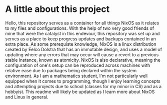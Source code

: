 # A little about this project
Hello, this repository serves as a container for all things NixOS as it relates to my files and configurations. With the help of two very good friends of mine that were the catalyst in this endevour, this repository was set up and serves as a place to keep progress updates and backups contained in an extra place. As some prerequiste knowledge, NixOS is a linux distribution created by Eelco Dolstra that has an immutable design, and uses a model of updating where any errors that may occur will cause a revert to a previous stable instance, known as atomicity. NixOS is also declarative, meaning the configuration of one's setup can be reproduced across machines with relative ease due to packages being declared within the system environment. As I am a mathematics student, I'm not particularly well equipped when it comes to programming, though I enjoy learning concepts and attempting projects due to school (classes for my minor in CS) and as a hobbyist. This readme will likely be updated as I learn more about NixOS and Linux in general.
